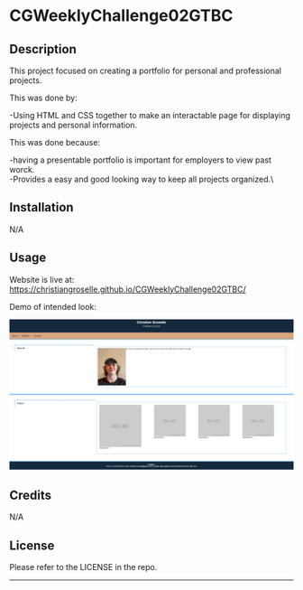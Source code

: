 # CGWeeklyChallenge02GTBC

## Description

This project focused on creating a portfolio for personal and professional projects. 

This was done by:

-Using HTML and CSS together to make an interactable page for displaying projects and personal information.

This was done because:

-having a presentable portfolio is important for employers to view past worck.\
-Provides a easy and good looking way to keep all projects organized.\


## Installation

N/A

## Usage

Website is live at: https://christiangroselle.github.io/CGWeeklyChallenge02GTBC/

Demo of intended look:

![alt text](/assets/images/demo.png)
## Credits

N/A

## License

Please refer to the LICENSE in the repo.

---
